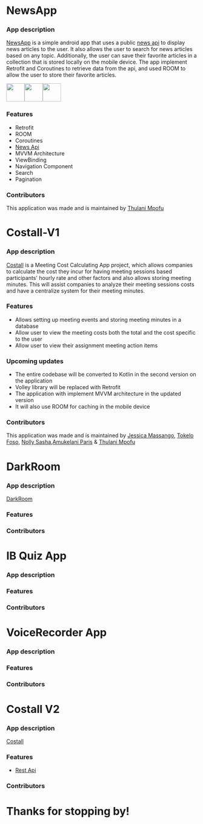 #  NewsApp

### App description

[NewsApp](https://github.com/TOLANY-LANNIE/News-App) is a simple android app that uses a public [news api](https://newsapi.org) to display news articles to the user. It also allows the user to search for news articles based on any topic. Additionally, the user can save their favorite articles in a collection that is stored locally on the mobile device. The app implement Retrofit and Coroutines to retrieve data from the api, and used ROOM to allow the user to store their favorite articles.

<img src="#" height="48"><img src="#" height="48"><img src="#" height="48">

### Features
   - Retrofit
   - ROOM
   - Coroutines
   - [News Api](https://newsapi.org)
   - MVVM Architecture
   - ViewBinding
   - Navigation Component
   - Search
   - Pagination 
   

### Contributors
This application was made and is maintained by [Thulani Mpofu](https://github.com/TOLANY-LANNIE)

# Costall-V1

### App description
[Costall](https://github.com/TOLANY-LANNIE/Costall-Meeting-Ledger-App) is a Meeting Cost Calculating App project, which allows companies to calculate the cost they incur for having meeting sessions based participants' hourly rate and other factors and also allows storing meeting minutes. This will assist companies to analyze their meeting sessions costs and have a centralize system for their meeting minutes.
### Features
 - Allows setting up meeting events and storing meeting minutes in a database
 - Allow user to view the meeting costs both the total and the cost specific to the user
 - Allow user to view their assignment meeting action items

### Upcoming updates
 - The entire codebase will be converted to Kotlin in the second version on the application
 - Volley library will be replaced with Retrofit
 - The application with implement MVVM architecture in the updated version
 - It will also use ROOM for caching in the mobile device

### Contributors
This application was made and is maintained by [Jessica Massango](https://github.com/Jessie116), [Tokelo Foso](https://github.com/slickster23), [Nolly Sasha](https://github.com/nsnko3),[Amukelani Paris](https://github.com/AmukelaniParis) & [Thulani Mpofu](https://github.com/TOLANY-LANNIE)

# DarkRoom

### App description
[DarkRoom](https://github.com/TOLANY-LANNIE/DarkRoom)
### Features
### Contributors


# IB Quiz App

### App description
### Features
### Contributors

# VoiceRecorder App

### App description
### Features
### Contributors

# Costall V2
### App description
[Costall](https://github.com/TOLANY-LANNIE/Costall-Meeting-Ledger-App)
### Features
 - [Rest Api](https://github.com/TOLANY-LANNIE/Costall-Meeting-Ledger-REST-API)
### Contributors



# Thanks for stopping by!
